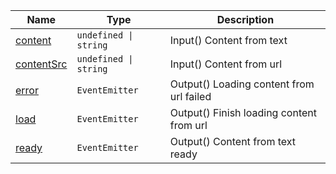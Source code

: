<section id="main" data-note="AUTO-GENERATED CONTENT, DO NOT EDIT DIRECTLY!">

| Name                                                                                                       | Type                             | Description                              |
| ---------------------------------------------------------------------------------------------------------- | -------------------------------- | ---------------------------------------- |
| [content](https://nguix-starter.lamnhan.com/content/reference/classes/contentcomponent.html#content)       | <code>undefined \| string</code> | Input() Content from text                |
| [contentSrc](https://nguix-starter.lamnhan.com/content/reference/classes/contentcomponent.html#contentsrc) | <code>undefined \| string</code> | Input() Content from url                 |
| [error](https://nguix-starter.lamnhan.com/content/reference/classes/contentcomponent.html#error)           | <code>EventEmitter<any></code>   | Output() Loading content from url failed |
| [load](https://nguix-starter.lamnhan.com/content/reference/classes/contentcomponent.html#load)             | <code>EventEmitter<any></code>   | Output() Finish loading content from url |
| [ready](https://nguix-starter.lamnhan.com/content/reference/classes/contentcomponent.html#ready)           | <code>EventEmitter<void></code>  | Output() Content from text ready         |

</section>
